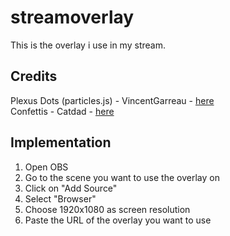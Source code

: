 # streamoverlay

This is the overlay i use in my stream.


## Credits

Plexus Dots (particles.js) - VincentGarreau - [here](https://github.com/VincentGarreau/particles.js)   
Confettis - Catdad - [here](https://github.com/catdad/canvas-confetti)  

## Implementation

1. Open OBS
2. Go to the scene you want to use the overlay on
3. Click on "Add Source"
4. Select "Browser"
5. Choose 1920x1080 as screen resolution
6. Paste the URL of the overlay you want to use
